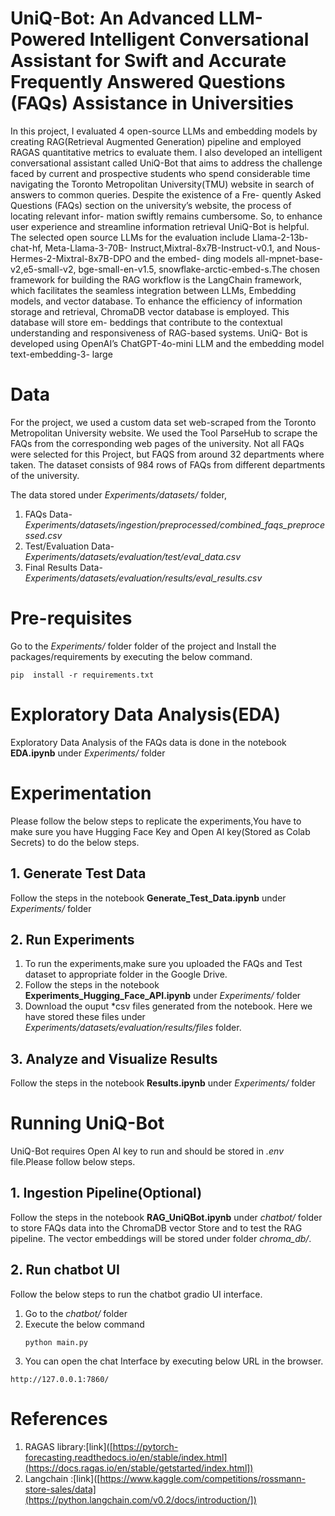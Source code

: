 # UniQ-Bot: An Advanced LLM-Powered Intelligent Conversational Assistant for Swift and Accurate Frequently Answered Questions (FAQs) Assistance in Universities
In this project, I evaluated 4 open-source LLMs and embedding models by creating RAG(Retrieval
Augmented Generation) pipeline and employed RAGAS quantitative metrics to evaluate them. I also
developed an intelligent conversational assistant called UniQ-Bot that aims to address the challenge faced
by current and prospective students who spend considerable time navigating the Toronto Metropolitan
University(TMU) website in search of answers to common queries. Despite the existence of a Fre-
quently Asked Questions (FAQs) section on the university’s website, the process of locating relevant infor-
mation swiftly remains cumbersome. So, to enhance user experience and streamline information retrieval
UniQ-Bot is helpful.
The selected open source LLMs for the evaluation include Llama-2-13b-chat-hf, Meta-Llama-3-70B-
Instruct,Mixtral-8x7B-Instruct-v0.1, and Nous-Hermes-2-Mixtral-8x7B-DPO and the embed-
ding models all-mpnet-base-v2,e5-small-v2, bge-small-en-v1.5, snowflake-arctic-embed-s.The
chosen framework for building the RAG workflow is the LangChain framework, which facilitates the
seamless integration between LLMs, Embedding models, and vector database. To enhance the efficiency of
information storage and retrieval, ChromaDB vector database is employed. This database will store em-
beddings that contribute to the contextual understanding and responsiveness of RAG-based systems. UniQ-
Bot is developed using OpenAI’s ChatGPT-4o-mini LLM and the embedding model text-embedding-3-
large

# Data
For the project, we used a custom data set web-scraped from the Toronto Metropolitan University website. We used the Tool ParseHub to scrape the FAQs from the corresponding web pages of the university. Not all FAQs were selected for this Project, but FAQS from around 32 departments where taken. The dataset consists of 984 rows of FAQs from different departments of the university.

The data stored under *Experiments/datasets/* folder,
1. FAQs Data-*Experiments/datasets/ingestion/preprocessed/combined_faqs_preprocessed.csv*
2. Test/Evaluation Data- *Experiments/datasets/evaluation/test/eval_data.csv*
3. Final Results Data- *Experiments/datasets/evaluation/results/eval_results.csv*

# Pre-requisites
Go to the *Experiments/* folder folder of the project and Install the packages/requirements by executing the below command.
   ```
   pip  install -r requirements.txt
   ```
# Exploratory Data Analysis(EDA)
Exploratory Data Analysis of the FAQs data is done in the notebook **EDA.ipynb** under *Experiments/* folder

# Experimentation
Please follow the below steps to replicate the experiments,You have to make sure you have Hugging Face Key  and Open AI key(Stored as Colab Secrets) to do the below steps.
## 1. Generate Test Data
Follow the steps in the notebook **Generate_Test_Data.ipynb** under *Experiments/* folder
## 2. Run Experiments
1. To run the experiments,make sure you uploaded the FAQs and Test dataset to appropriate folder in the Google Drive.
2. Follow the steps in the notebook **Experiments_Hugging_Face_API.ipynb** under *Experiments/* folder
3. Download the ouput *csv files generated from the notebook. Here we have stored these files under *Experiments/datasets/evaluation/results/files* folder.
## 3. Analyze and Visualize Results
Follow the steps in the notebook **Results.ipynb** under *Experiments/* folder

# Running UniQ-Bot
UniQ-Bot requires Open AI key to run  and should be stored in *.env* file.Please follow below steps.
## 1. Ingestion Pipeline(Optional)

Follow the steps in the notebook **RAG_UniQBot.ipynb** under *chatbot/* folder to store FAQs data into the ChromaDB vector Store and to test the RAG pipeline. The vector embeddings will be stored under folder *chroma_db/*.

## 2. Run chatbot UI

Follow the below steps to run the chatbot gradio UI interface.
1. Go to the *chatbot/* folder
2. Execute the below command
   ```
   python main.py
   ```
3. You can open the chat Interface by executing below URL in the browser.
  ```
  http://127.0.0.1:7860/
  ```

# References
1. RAGAS library:[link]([https://pytorch-forecasting.readthedocs.io/en/stable/index.html](https://docs.ragas.io/en/stable/getstarted/index.html])
2. Langchain :[link]([https://www.kaggle.com/competitions/rossmann-store-sales/data](https://python.langchain.com/v0.2/docs/introduction/])

